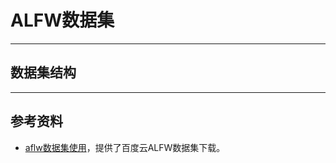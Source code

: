 # ALFW数据集


---
## 数据集结构

---
## 参考资料

- [aflw数据集使用](https://blog.csdn.net/andeyeluguo/article/details/72875308)，提供了百度云ALFW数据集下载。
